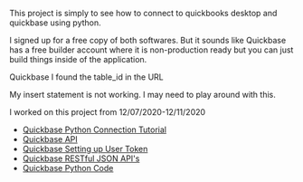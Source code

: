 This project is simply to see how to connect to quickbooks desktop and
quickbase using python.

I signed up for a free copy of both softwares. But it sounds like Quickbase
has a free builder account where it is non-production ready but you can just
build things inside of the application.

Quickbase I found the table_id in the URL

My insert statement is not working. I may need to play around with this.

I worked on this project from 12/07/2020-12/11/2020


* [Quickbase Python Connection Tutorial](https://www.youtube.com/watch?v=cLlKAyWpSvw)
* [Quickbase API](https://help.quickbase.com/api-guide/optional_parameters.html)
* [Quickbase Setting up User Token](https://help.quickbase.com/user-assistance/create_user_tokens.html)
* [Quickbase RESTful JSON API's](https://developer.quickbase.com/)
* [Quickbase Python Code](https://github.com/QuickBase/QB_APIs/blob/master/SQLServer_to_QuickBase_TEMPLATE.py)